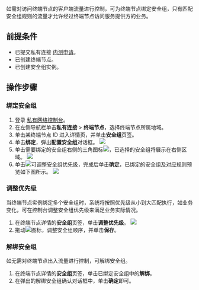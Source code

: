 如需对访问终端节点的客户端流量进行控制，可为终端节点绑定安全组，只有匹配安全组规则的流量才允许经过终端节点访问服务提供方的业务。

## 前提条件
- 已提交私有连接 [内测申请](https://cloud.tencent.com/apply/p/5i6ii4g3lgk)。
- 已创建终端节点。
- 已创建安全组实例。
 
## 操作步骤
 
### 绑定安全组
1. 登录 [私有网络控制台](https://console.cloud.tencent.com/vpc/vpc?rid=16)。
2. 在左侧导航栏单击<b>**私有连接**</b> > <b>终端节点</b>，选择终端节点所属地域。
3. 单击某终端节点 ID 进入详情页，并单击<b>安全组</b>页签。
4. 单击<b>绑定</b>，弹出<b>配置安全组</b>对话框。
 ![](https://main.qcloudimg.com/raw/12cb5fe785cfc02ba61fa207f13d1556.png)
5. 单击需要绑定的安全组右侧的三角图标![](https://main.qcloudimg.com/raw/6e620b0c8d62b7ffbdf554c5b1270d5e.png)，已选择的安全组将展示在右侧区域。
 ![](https://main.qcloudimg.com/raw/d9a3f1b7c6ded4e118b1ce34730d926b.png)
6. 单击![](https://main.qcloudimg.com/raw/613e3840c556bd5a9d521fced20b120b.png)可调整安全组优先级，完成后单击<b>确定</b>，已绑定的安全组及对应规则预览如下图所示。
![](https://qcloudimg.tencent-cloud.cn/raw/ce013a1e88901a5e154df0af695be697.png)

### 调整优先级
当终端节点实例绑定多个安全组时，系统将按照优先级从小到大匹配执行，如业务变化，可在控制台调整安全组优先级来满足业务实际情况。
1. 在终端节点详情的<b>安全组</b>页签，单击<b>调整优先级</b>。
![](https://main.qcloudimg.com/raw/88f6f86066185bd04f2a63846fea7dd6.png)
2. 拖动![](https://main.qcloudimg.com/raw/613e3840c556bd5a9d521fced20b120b.png)图标，调整安全组顺序，并单击<b>保存</b>。
		
### 解绑安全组
如无需对终端节点出入流量进行控制，可解绑安全组。
1. 在终端节点详情的<b>安全组</b>页签，单击已绑定安全组中的<b>解绑</b>。
2. 在弹出的解绑安全组确认对话框中，单击<b>确定</b>即可。
